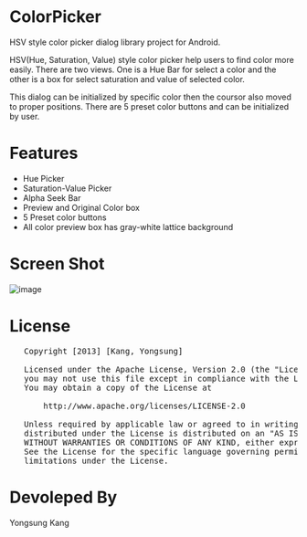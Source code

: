 ColorPicker
===========

HSV style color picker dialog library project for Android.

HSV(Hue, Saturation, Value) style color picker help users to find color more easily. There are two views. One is a Hue Bar for select a color and the other is a box for select saturation and value of selected color.

This dialog can be initialized by specific color then the coursor also moved to proper positions. There are 5 preset color buttons and can be initialized by user.

Features
========
 - Hue Picker
 - Saturation-Value Picker
 - Alpha Seek Bar
 - Preview and Original Color box
 - 5 Preset color buttons
 - All color preview box has gray-white lattice background

Screen Shot
=============
![image](https://raw.github.com/yskang/ColorPicker/master/screen_shot.png)

License
=======
<pre>
   Copyright [2013] [Kang, Yongsung]

   Licensed under the Apache License, Version 2.0 (the "License");
   you may not use this file except in compliance with the License.
   You may obtain a copy of the License at

       http://www.apache.org/licenses/LICENSE-2.0

   Unless required by applicable law or agreed to in writing, software
   distributed under the License is distributed on an "AS IS" BASIS,
   WITHOUT WARRANTIES OR CONDITIONS OF ANY KIND, either express or implied.
   See the License for the specific language governing permissions and
   limitations under the License.
</pre>

Devoleped By
============
Yongsung Kang

